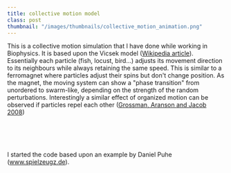 ```yaml
---
title: collective motion model
class: post
thumbnail: "/images/thumbnails/collective_motion_animation.png"
---
```


This is a collective motion simulation that I have done while working in Biophysics.
It is based upon the Vicsek model (<a href="https://en.wikipedia.org/wiki/Vicsek_model">Wikipedia article</a>).
Essentially each particle (fish, locust, bird...) adjusts its movement direction to its neighbours while always retaining the same speed.
This is similar to a ferromagnet where particles adjust their spins but don't change position.
As the magnet, the moving system can show a "phase transition" from unordered to swarm-like, depending on the strength of the random perturbations.
Interestingly a similar effect of organized motion can be observed if particles repel each other (<a href="http://iopscience.iop.org/1367-2630/10/2/023036">Grossman, Aranson and Jacob 2008</a>)

<script src="/content/2014-02-21-collective-motion.js"></script>

<br />
<div align="center" id="outer" style="margin-bottom: 50px; margin-top: 50px;">
<div id="canvasContainer">
<canvas height="500" id="mainCanvas" width="500"></canvas>
 </div>
</div>

I started the code based upon an example by Daniel Puhe (<a href="http://www.spielzeugz.de/lab/">www.spielzeugz.de</a>).

